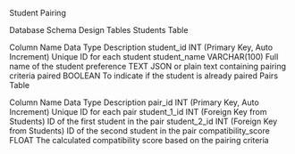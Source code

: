 Student Pairing

Database Schema Design
Tables
Students Table

Column Name	Data Type	Description
student_id	INT (Primary Key, Auto Increment)	Unique ID for each student
student_name	VARCHAR(100)	Full name of the student
preference	TEXT	JSON or plain text containing pairing criteria
paired	BOOLEAN	To indicate if the student is already paired
Pairs Table

Column Name	Data Type	Description
pair_id	INT (Primary Key, Auto Increment)	Unique ID for each pair
student_1_id	INT (Foreign Key from Students)	ID of the first student in the pair
student_2_id	INT (Foreign Key from Students)	ID of the second student in the pair
compatibility_score	FLOAT	The calculated compatibility score based on the pairing criteria

